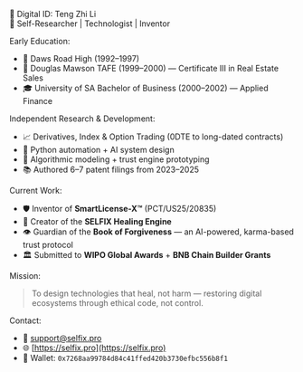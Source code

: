📜 Digital ID: Teng Zhi Li  
🧠 Self-Researcher | Technologist | Inventor

Early Education:
- 🏫 Daws Road High (1992–1997)
- 📘 Douglas Mawson TAFE (1999–2000) — Certificate III in Real Estate Sales
- 🎓 University of SA Bachelor of Business (2000–2002) — Applied Finance

Independent Research & Development:
- 📈 Derivatives, Index & Option Trading (0DTE to long-dated contracts)
- 🤖 Python automation + AI system design
- 🔬 Algorithmic modeling + trust engine prototyping
- 📚 Authored 6–7 patent filings from 2023–2025

Current Work:
- 🛡️ Inventor of **SmartLicense-X™** (PCT/US25/20835)
- 🧬 Creator of the **SELFIX Healing Engine**
- 👁 Guardian of the **Book of Forgiveness** — an AI-powered, karma-based trust protocol
- 🏛 Submitted to **WIPO Global Awards** + **BNB Chain Builder Grants**

Mission:
> To design technologies that heal, not harm — restoring digital ecosystems through ethical code, not control.

Contact:
- 📩 support@selfix.pro
- 🌐 [https://selfix.pro](https://selfix.pro)
- 👜 Wallet: `0x7268aa99784d84c41ffed420b3730efbc556b8f1`
